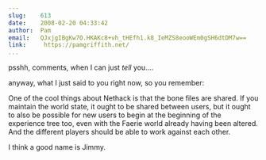 ```yaml
---
slug:    613
date:    2008-02-20 04:33:42
author:  Pam
email:   QJxjgIBgKw7O.HKAKc8+vh_tHEfh1.k8_IeMZS8eooWEm0gSH6dtDM7w==
link:     https://pamgriffith.net/
...
```


psshh, comments, when I can just *tell* you....

anyway, what I just said to you right now, so you remember:

One of the cool things about Nethack is that the bone files are
shared.  If you maintain the world state, it ought to be shared
between users, but it ought to also be possible for new users to begin
at the beginning of the experience tree too, even with the Faerie
world already having been altered.  And the different players should
be able to work against each other.

I think a good name is Jimmy.
